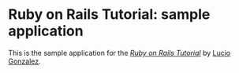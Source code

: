# Ruby on Rails Tutorial: sample application

This is the sample application for
the [*Ruby on Rails Tutorial*](http://railstutorial.org/)
by [Lucio Gonzalez](http://lgonzalez.dyndns.org/).
